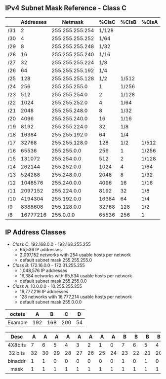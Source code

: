 ## IPv4 Subnet Mask Reference - Class C  

|   |Addresses|    Netmask      |%ClsC|%ClsB|%ClsA|
|---|---------|-----------------|-----|-----|-----|
|/31|	2				|255.255.255.254	|1/128|     |     |
|/30|	4				|255.255.255.252	|1/64	|     |     |
|/29|	8				|255.255.255.248	|1/32	|     |     |
|/28|	16			|255.255.255.240	|1/16	|     |     |
|/27|	32			|255.255.255.224	|1/8	|     |     |
|/26|	64			|255.255.255.192	|1/4	|     |     |
|/25|	128			|255.255.255.128	|1/2	|1/512|     |
|/24|	256			|255.255.255.0		|1		|1/256|     |
|/23|	512			|255.255.254.0		|2		|1/128|     |
|/22|	1024		|255.255.252.0		|4		|1/64 |     |
|/21|	2048		|255.255.248.0		|8		|1/32 |     |
|/20|	4096		|255.255.240.0		|16		|1/16 |     |
|/19|	8192		|255.255.224.0		|32		|1/8  |     |
|/18|	16384		|255.255.192.0		|64		|1/4  |     |
|/17|	32768		|255.255.128.0		|128	|1/2  |1/512|
|/16|	65536		|255.255.0.0			|256	|1    |1/256|
|/15|	131072	|255.254.0.0			|512	|2    |1/128|
|/14|	262144	|255.252.0.0			|1024	|4    |1/64 |
|/13|	524288	|255.248.0.0			|2048	|8    |1/32 |
|/12|	1048576	|255.240.0.0			|4096	|16   |1/16 |
|/11|	2097152	|255.224.0.0			|8192	|32   |1/8  |
|/10|	4194304	|255.192.0.0			|16384|64   |1/4  |
|/9 | 8388608	|255.128.0.0			|32768|128  |1/2  |
|/8	| 16777216|255.0.0.0				|65536|256  |1    |


## IP Address Classes  
* *Class C*: 192.168.0.0 - 192.168.255.255  
  * 65,536 IP addresses  
  * 2,097,152 networks with 254 usable hosts per network  
  * default subnet mask 255.255.255.0  
* *Class B*: 172.16.0.0 - 172.31.255.255  
  * 1,048,576 IP addresses  
  * 16,384 networks with 65,534 usable hosts per network  
  * default subnet mask 255.255.0.0  
* *Class A*: 10.0.0.0 - 10.255.255.255  
  * 16,777,216 IP addresses  
  * 128 networks with 16,777,214 usable hosts per network  
  * default subnet mask 255.0.0.0  


|octets |          A            |          B            |          C            |          D            |  
|:-----:|:---------------------:|:---------------------:|:---------------------:|:---------------------:|  
|Example|         192           |         168           |         200           |          54           |  

|Desc   | A | A | A | A | A | A | A | A | B | B | B | B | B | B | B | B | C | C | C | C | C | C | C | C | D | D | D | D | D | D | D | D |  
|:-----:|--|--|--|--|--|--|--|--|--|--|--|--|--|--|--|--|--|--|--|--|--|--|--|--|--|--|--|--|--|--|--|--|  
|4X8bits| 7| 6| 5| 4| 3| 2| 1| 0| 7| 6| 5| 4| 3| 2| 1| 0| 7| 6| 5| 4| 3| 2| 1| 0| 7| 6| 5| 4| 3| 2| 1| 0|  
|32 bits|32|30|29|28|27|26|25|24|23|22|21|20|19|18|17|16|15|14|13|12|11|10| 9| 8| 7| 6| 5| 4| 3| 2| 1| 0|  
|binaddr| 1| 1| 0| 0| 0| 0| 0| 0| 1| 0| 1| 0| 1| 0| 0| 0| 1| 1| 0| 0| 1| 0| 0| 0| 0| 0| 1| 1| 0| 1| 1| 0|  
|mask   | 1| 1| 1| 1| 1| 1| 1| 1| 1| 1| 1| 1| 1| 1| 1| 1| 1| 1| 1| 0| 1| 0| 0| 0| 0| 0| 0| 0| 0| 0| 1| 0|  


